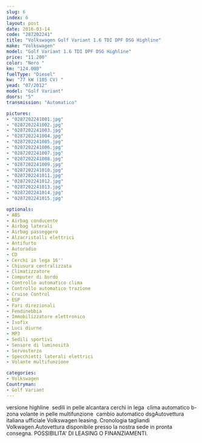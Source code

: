 ```yaml
---
slug: 6
index: 6
layout: post
date: 2016-03-14
code: "287202241"
title: "Volkswagen Golf Variant 1.6 TDI DPF DSG Highline"
make: "Volkswagen"
model: "Golf Variant 1.6 TDI DPF DSG Highline"
price: "11.200"
color: "Nero "
km: "124.000"
fuelType: "Diesel"
kw: "77 kW (105 CV) "
yead: "07/2012"
model: "Golf Variant"
doors: "5"
transmission: "Automatico"

pictures:
- "0287202241001.jpg"
- "0287202241002.jpg"
- "0287202241003.jpg"
- "0287202241004.jpg"
- "0287202241005.jpg"
- "0287202241006.jpg"
- "0287202241007.jpg"
- "0287202241008.jpg"
- "0287202241009.jpg"
- "0287202241010.jpg"
- "0287202241011.jpg"
- "0287202241012.jpg"
- "0287202241013.jpg"
- "0287202241014.jpg"
- "0287202241015.jpg"

optionals:
- ABS
- Airbag conducente
- Airbag laterali
- Airbag passeggero
- Alzacristalli elettrici
- Antifurto
- Autoradio
- CD
- Cerchi in lega 16''
- Chiusura centralizzata
- Climatizzatore
- Computer di bordo
- Controllo automatico clima
- Controllo automatico trazione
- Cruise Control
- ESP
- Fari direzionali
- Fendinebbia
- Immobilizzatore elettronico
- Isofix
- Luci diurne
- MP3
- Sedili sportivi
- Sensore di luminosità
- Servosterzo
- Specchietti laterali elettrici
- Volante multifunzione

categories:
- Volkswagen
Countryman:
- Golf Variant
---
```

 versione highline  sedili in pelle alcantara cerchi in lega  clima automatico b-zona volante in pelle multifunzione  cambio automatico dsgAutovettura italiana ufficiale Volkswagen leasing. Cronologia tagliandi Volkwagen.Autovettura disponibile presso la nostra sede in pronta consegna. POSSIBILITA' DI LEASING O FINANZIAMENTI. 